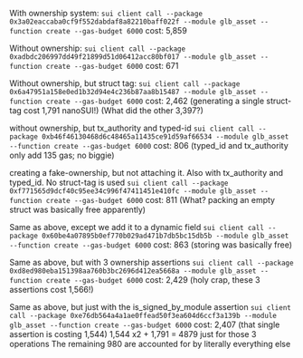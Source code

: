 With ownership system:
`sui client call --package 0x3a02eaccaba0cf9f552dabdaf8a82210baff022f --module glb_asset --function create --gas-budget 6000`
cost: 5,859

Without ownership:
`sui client call --package 0xadbdc206997dd49f21899d51d06412acc80bf017 --module glb_asset --function create --gas-budget 6000`
cost: 671

Without ownership, but struct tag:
`sui client call --package 0x6a47951a158e0ed1b32d94e4c236b87aa8b15487 --module glb_asset --function create --gas-budget 6000`
cost: 2,462
(generating a single struct-tag cost 1,791 nanoSUI!)
(What did the other 3,397?)

without ownership, but tx_authority and typed-id
`sui client call --package 0xb46f46130468d6c48465a11435ce91d59af66534 --module glb_asset --function create --gas-budget 6000`
cost: 806
(typed_id and tx_authority only add 135 gas; no biggie)

creating a fake-ownership, but not attaching it. Also with tx_authority and typed_id. No struct-tag is used
`sui client call --package 0xf771565d9dcf40c95ee34c996f47411451e410fc --module glb_asset --function create --gas-budget 6000`
cost: 811
(What? packing an empty struct was basically free apparently)

Same as above, except we add it to a dynamic field
`sui client call --package 0x60be4a07895b0ef770b029ad471b7db5bc15db5b --module glb_asset --function create --gas-budget 6000`
cost: 863
(storing was basically free)

Same as above, but with 3 ownership assertions
`sui client call --package 0xd8ed980eba151398aa760b3bc2696d412ea5668a --module glb_asset --function create --gas-budget 6000`
cost: 2,429
(holy crap, these 3 assertions cost 1,566!)

Same as above, but just with the is_signed_by_module assertion
`sui client call --package 0xe76db564a4a1ae0ffead50f3ea604d6ccf3a139b --module glb_asset --function create --gas-budget 6000`
cost: 2,407
(that single assertion is costing 1,544)
1,544 x2 + 1,791 = 4879 just for those 3 operations
The remaining 980 are accounted for by literally everything else
